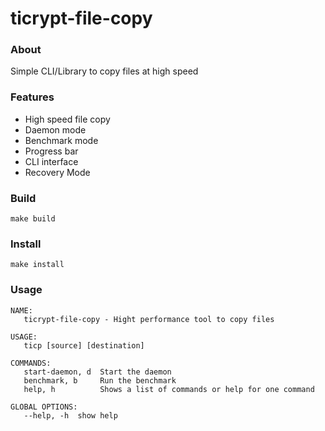 # ticrypt-file-copy

### About
Simple CLI/Library to copy files at high speed

### Features
- High speed file copy
- Daemon mode
- Benchmark mode
- Progress bar
- CLI interface
- Recovery Mode


### Build
```make build```

### Install
```make install```

### Usage
```
NAME:
   ticrypt-file-copy - Hight performance tool to copy files

USAGE:
   ticp [source] [destination]

COMMANDS:
   start-daemon, d  Start the daemon
   benchmark, b     Run the benchmark
   help, h          Shows a list of commands or help for one command

GLOBAL OPTIONS:
   --help, -h  show help
```

